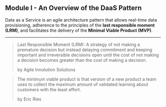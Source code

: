 ## Module I - An Overview of the DaaS Pattern

Data as a Service is an agile architecture pattern that allows real-time data provisioning, adherence to the principles of the **last responsible moment (LRM)**, and facilitates the delivery of the **Minimal Viable Product (MVP)**.

---

>Last Responsible Moment (LRM): A strategy of not making a premature decision but instead delaying commitment and keeping important and irreversible decisions open until the cost of not making a decision becomes greater than the cost of making a decision.
>
>by Agile Innolution Solutions



>The minimum viable product is that version of a new product a team uses to collect the maximum amount of validated learning about customers with the least effort.
>
>by Eric Ries
